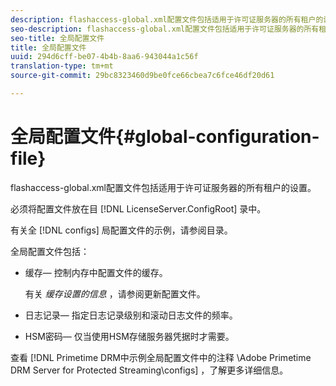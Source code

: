 ```yaml
---
description: flashaccess-global.xml配置文件包括适用于许可证服务器的所有租户的设置。
seo-description: flashaccess-global.xml配置文件包括适用于许可证服务器的所有租户的设置。
seo-title: 全局配置文件
title: 全局配置文件
uuid: 294d6cff-be07-4b4b-8aa6-943044a1c56f
translation-type: tm+mt
source-git-commit: 29bc8323460d9be0fce66cbea7c6fce46df20d61

---
```



# 全局配置文件{#global-configuration-file}

flashaccess-global.xml配置文件包括适用于许可证服务器的所有租户的设置。

必须将配置文件放在目 [!DNL LicenseServer.ConfigRoot] 录中。

有关全 [!DNL configs] 局配置文件的示例，请参阅目录。

全局配置文件包括：

* 缓存— 控制内存中配置文件的缓存。

   有关 *缓存设置的信息* ，请参阅更新配置文件。
* 日志记录— 指定日志记录级别和滚动日志文件的频率。
* HSM密码— 仅当使用HSM存储服务器凭据时才需要。

查看 [!DNL Primetime DRM中示例全局配置文件中的注释 <DVD>\Adobe Primetime DRM Server for Protected Streaming\configs] ，了解更多详细信息。
